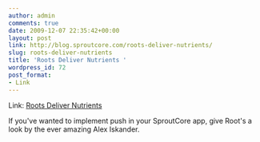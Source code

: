 ```yaml
---
author: admin
comments: true
date: 2009-12-07 22:35:42+00:00
layout: post
link: http://blog.sproutcore.com/roots-deliver-nutrients/
slug: roots-deliver-nutrients
title: 'Roots Deliver Nutrients '
wordpress_id: 72
post_format:
- Link
---
```


Link: [Roots Deliver Nutrients ](http://create.tpsitulsa.com/blog/2009/12/07/roots-deliver-nutrients/)

		

If you've wanted to implement push in your SproutCore app, give Root's a look by the ever amazing Alex Iskander.
